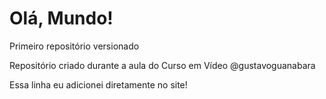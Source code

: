 # Olá, Mundo!
 Primeiro repositório versionado

 Repositório criado durante a aula do Curso em Vídeo @gustavoguanabara

Essa linha eu adicionei diretamente no site!
